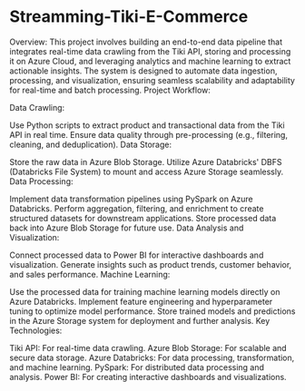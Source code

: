 # Streamming-Tiki-E-Commerce
Overview:
This project involves building an end-to-end data pipeline that integrates real-time data crawling from the Tiki API, storing and processing it on Azure Cloud, and leveraging analytics and machine learning to extract actionable insights. The system is designed to automate data ingestion, processing, and visualization, ensuring seamless scalability and adaptability for real-time and batch processing.
Project Workflow:

Data Crawling:

Use Python scripts to extract product and transactional data from the Tiki API in real time.
Ensure data quality through pre-processing (e.g., filtering, cleaning, and deduplication).
Data Storage:

Store the raw data in Azure Blob Storage.
Utilize Azure Databricks' DBFS (Databricks File System) to mount and access Azure Storage seamlessly.
Data Processing:

Implement data transformation pipelines using PySpark on Azure Databricks.
Perform aggregation, filtering, and enrichment to create structured datasets for downstream applications.
Store processed data back into Azure Blob Storage for future use.
Data Analysis and Visualization:

Connect processed data to Power BI for interactive dashboards and visualization.
Generate insights such as product trends, customer behavior, and sales performance.
Machine Learning:

Use the processed data for training machine learning models directly on Azure Databricks.
Implement feature engineering and hyperparameter tuning to optimize model performance.
Store trained models and predictions in the Azure Storage system for deployment and further analysis.
Key Technologies:

Tiki API: For real-time data crawling.
Azure Blob Storage: For scalable and secure data storage.
Azure Databricks: For data processing, transformation, and machine learning.
PySpark: For distributed data processing and analysis.
Power BI: For creating interactive dashboards and visualizations.